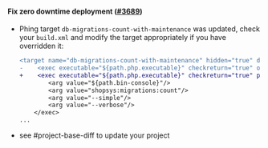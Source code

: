 #### Fix zero downtime deployment ([#3689](https://github.com/shopsys/shopsys/pull/3689))

- Phing target `db-migrations-count-with-maintenance` was updated, check your `build.xml` and modify the target appropriately if you have overridden it:
    ```diff
    <target name="db-migrations-count-with-maintenance" hidden="true" description="Get count of database migrations to execute and enable maintenance mode if more than zero.">
    -    <exec executable="${path.php.executable}" checkreturn="true" outputProperty="migrationCounts">
    +    <exec executable="${path.php.executable}" checkreturn="true" passthru="true" returnProperty="migrationCounts">
            <arg value="${path.bin-console}"/>
            <arg value="shopsys:migrations:count"/>
            <arg value="--simple"/>
            <arg value="--verbose"/>
        </exec>
    ...
    ```
- see #project-base-diff to update your project
